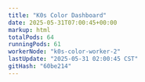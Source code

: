 ```yaml
---
title: "K0s Color Dashboard"
date: 2025-05-31T07:00:45+00:00
markup: html
totalPods: 64
runningPods: 61
workerNode: "k0s-color-worker-2"
lastUpdate: "2025-05-31 02:00:45 CST"
gitHash: "60be214"
---
```


<!-- This content is dynamically updated by the DashboardUpdater Operator -->
<!-- The dashboard UI is rendered by Hugo templates and CSS/JS files -->
